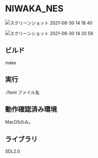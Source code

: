 # NIWAKA_NES

![スクリーンショット 2021-08-30 14 18 40](https://user-images.githubusercontent.com/61189782/131290614-db5d5f35-53fd-4366-9a81-51950c894ae2.png)

![スクリーンショット 2021-08-30 14 20 59](https://user-images.githubusercontent.com/61189782/131290624-0b0446a7-abf3-41b3-9a03-0e31df862457.png)


<h2>ビルド</h2>
make

<h2>実行</h2>
./fami ファイル名

<h2>動作確認済み環境</h2>
MacOSのみ。

<h2>ライブラリ</h2>
SDL2.0
